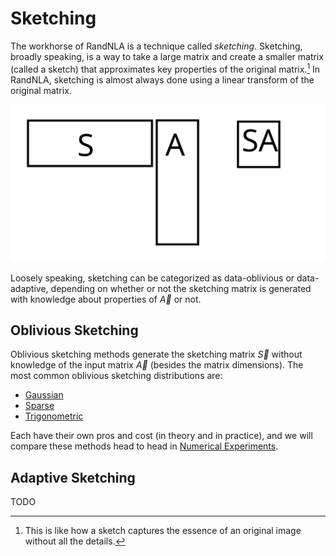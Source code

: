 # Sketching


The workhorse of RandNLA is a technique called *sketching*. 
Sketching, broadly speaking, is a way to take a large matrix and create a smaller matrix (called a sketch) that approximates key properties of the original matrix.[^sketch]
In RandNLA, sketching is almost always done using a linear transform of the original matrix.

![](./sketch_def.svg)


[^sketch]: This is like how a sketch captures the essence of an original image without all the details.

Loosely speaking, sketching can be categorized as data-oblivious or data-adaptive, depending on whether or not the sketching matrix is generated with knowledge about properties of $\vec{A}$ or not.

<h2>Oblivious Sketching</h2>

Oblivious sketching methods generate the sketching matrix $\vec{S}$ without knowledge of the input matrix $\vec{A}$ (besides the matrix dimensions).
The most common oblivious sketching distributions are:

- [Gaussian](./Gaussian-sketch.md)
- [Sparse](./sparse-sketch.md)
- [Trigonometric](./trig-sketch.md)

Each have their own pros and cost (in theory and in practice), and we will compare these methods head to head in [Numerical Experiments](./which-sketch-should-i-use.ipynb).

<h2>Adaptive Sketching</h2>

TODO
